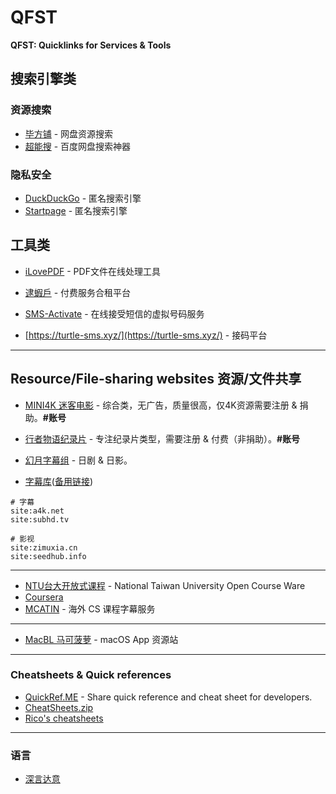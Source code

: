# QFST

**QFST: Quicklinks for Services & Tools**

## 搜索引擎类

### 资源搜索

-   [毕方铺](https://www.iizhi.cn/) - 网盘资源搜索
-   [超能搜](http://www.chaonengsou.com/) - 百度网盘搜索神器

### 隐私安全

-   [DuckDuckGo](https://duckduckgo.com/) - 匿名搜索引擎
-   [Startpage](https://www.startpage.com/) - 匿名搜索引擎

## 工具类

-   [iLovePDF](https://www.ilovepdf.com/zh-cn) - PDF文件在线处理工具
-   [逮蝦戶](https://daixiahu.co/) - 付费服务合租平台

-   [SMS-Activate](https://sms-activate.org/cn) - 在线接受短信的虚拟号码服务
-   [https://turtle-sms.xyz/](https://turtle-sms.xyz/) - 接码平台

---

## Resource/File-sharing websites 资源/文件共享

-   [MINI4K 迷客电影](https://www.mini4k.com/) - 综合类，无广告，质量很高，仅4K资源需要注册 & 捐助。**#账号**
-   [行者物语纪录片](http://xz.tqiantu.com/jilupian/) - 专注纪录片类型，需要注册 & 付费（非捐助）。**#账号**
-   [幻月字幕组](https://www.huanyuezmz.site/) - 日剧 & 日影。

-   [字幕库](https://zimuku.org/)([备用链接](https://zimuku.pw/))

```
# 字幕
site:a4k.net
site:subhd.tv

# 影视
site:zimuxia.cn
site:seedhub.info
```

---

*   [NTU台大开放式课程](http://ocw.aca.ntu.edu.tw/ntu-ocw/) - National Taiwan University Open Course Ware
*   [Coursera](https://www.coursera.org/)
*   [MCATIN](https://www.mcatin.com/) - 海外 CS 课程字幕服务

---

-   [MacBL 马可菠萝](https://www.macbl.com/) - macOS App 资源站

---

### Cheatsheets & Quick references

-   [QuickRef.ME](https://quickref.me/) - Share quick reference and cheat sheet for developers.
-   [CheatSheets.zip](https://cheatsheets.zip/)
-   [Rico's cheatsheets](https://devhints.io/)

---

### 语言

-   [深言达意](https://www.shenyandayi.com/)
